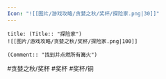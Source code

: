 ```yaml
---
Icon: "![[图片/游戏攻略/贪婪之秋/奖杯/探险家.png|30]]"
---
```

```ad-common-bronze-trophy
title: (Title:: "探险家")
![[图片/游戏攻略/贪婪之秋/奖杯/探险家.png|100]]

(Comment:: "找到并点燃所有篝火")
```

#贪婪之秋/奖杯 #奖杯 #奖杯/铜
